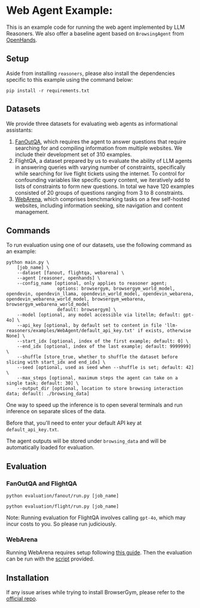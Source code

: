 # Web Agent Example:

This is an example code for running the web agent implemented by LLM Reasoners. We also offer a baseline agent based on `BrowsingAgent` from [OpenHands](https://github.com/All-Hands-AI/OpenHands).

## Setup

Aside from installing `reasoners`, please also install the dependencies specific to this example using the command below:

```
pip install -r requirements.txt
```

## Datasets

We provide three datasets for evaluating web agents as informational assistants: 
1. [FanOutQA](https://fanoutqa.com/index.html), which requires the agent to answer questions that require searching for and compiling information from multiple websites. We include their development set of 310 examples. 
2. FlightQA, a dataset prepared by us to evaluate the ability of LLM agents in answering queries with varying number of constraints, specifically while searching for live flight tickets using the internet. To control for confounding variables like specific query content, we iteratively add to lists of constraints to form new questions. In total we have 120 examples consisted of 20 groups of questions ranging from 3 to 8 constraints.
3. [WebArena](https://webarena.dev), which comprises benchmarking tasks on a few self-hosted websites, including information seeking, site navigation and content management. 

## Commands

To run evaluation using one of our datasets, use the following command as an example:

```
python main.py \
    [job_name] \
    --dataset [fanout, flightqa, webarena] \
    --agent [reasoner, openhands] \
    --config_name [optional, only applies to reasoner agent; 
                   options: browsergym, browsergym_world_model, opendevin, opendevin_llama, opendevin_world_model, opendevin_webarena, opendevin_webarena_world_model, browsergym_webarena, browsergym_webarena_world_model
                   default: browsergym] \
    --model [optional, any model accessible via litellm; default: gpt-4o] \
    --api_key [optional, by default set to content in file 'llm-reasoners/examples/WebAgent/default_api_key.txt' if exists, otherwise None] \
    --start_idx [optional, index of the first example; default: 0] \
    --end_idx [optional, index of the last example; default: 9999999] \
    --shuffle [store_true, whether to shuffle the dataset before slicing with start_idx and end_idx] \
    --seed [optional, used as seed when --shuffle is set; default: 42] \
    --max_steps [optional, maximum steps the agent can take on a single task; default: 30] \
    --output_dir [optional, location to store browsing interaction data; default: ./browsing_data] 
```

One way to speed up the inference is to open several terminals and run inference on separate slices of the data.

Before that, you'll need to enter your default API key at `default_api_key.txt`.

The agent outputs will be stored under `browsing_data` and will be automatically loaded for evaluation.

## Evaluation

### FanOutQA and FlightQA
```
python evaluation/fanout/run.py [job_name]

python evaluation/flight/run.py [job_name]
```

Note: Running evaluation for FlightQA involves calling `gpt-4o`, which may incur costs to you. So please run judiciously.

### WebArena
Running WebArena requires setup following [this guide](https://github.com/web-arena-x/webarena/blob/main/environment_docker/README.md#pre-installed-amazon-machine-image-recommended). Then the evaluation can be run with the [script](evaluation/webarena/run_inference.sh) provided.

## Installation

If any issue arises while trying to install BrowserGym, please refer to the [official repo](https://github.com/ServiceNow/BrowserGym).
